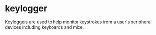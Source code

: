 # keylogger

Keyloggers are used to help monitor keystrokes from a user's peripheral devices including keyboards and mice. 

